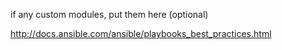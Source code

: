 if any custom modules, put them here (optional)

http://docs.ansible.com/ansible/playbooks_best_practices.html
